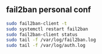 ## fail2ban personal conf

```bash
sudo fail2ban-client -t
sudo systemctl restart fail2ban 
sudo fail2ban-client status
sudo tail -f /var/log/fail2ban.log
sudo tail -f /var/log/auth.log
```